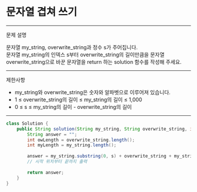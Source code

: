 # 문자열 겹쳐 쓰기
---
문제 설명

문자열 my_string, overwrite_string과 정수 s가 주어집니다. <br>
문자열 my_string의 인덱스 s부터 overwrite_string의 길이만큼을 문자열 overwrite_string으로 바꾼 문자열을 return 하는 solution 함수를 작성해 주세요.

---
제한사항

- my_string와 overwrite_string은 숫자와 알파벳으로 이루어져 있습니다.
- 1 ≤ overwrite_string의 길이 ≤ my_string의 길이 ≤ 1,000
- 0 ≤ s ≤ my_string의 길이 - overwrite_string의 길이

---
``` Java
class Solution {
    public String solution(String my_string, String overwrite_string, int s) {
        String answer = "";
        int owLength = overwrite_string.length();
        int myLength = my_string.length();
        
        answer = my_string.substring(0, s) + overwrite_string + my_string.substring(s+owLength);
        // 시작 위치부터 끝까지 출력
        
        return answer;
    }
}
```

